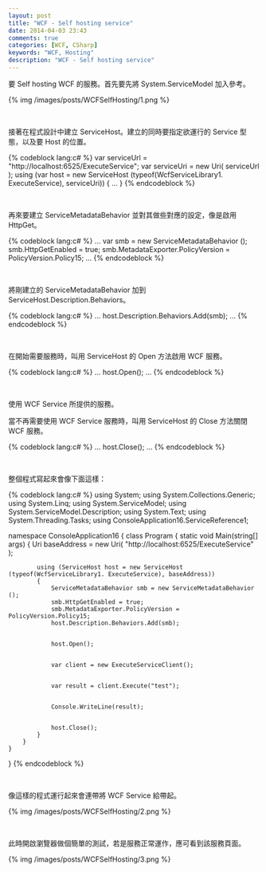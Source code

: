 ```yaml
---
layout: post
title: "WCF - Self hosting service"
date: 2014-04-03 23:43
comments: true
categories: [WCF, CSharp]
keywords: "WCF, Hosting"
description: "WCF - Self hosting service"
---
```


要 Self hosting WCF 的服務。首先要先將 System.ServiceModel 加入參考。  

<!-- More -->

{% img /images/posts/WCFSelfHosting/1.png %}

<br/>

接著在程式設計中建立 ServiceHost。建立的同時要指定欲運行的 Service 型態，以及要 Host 的位置。 

{% codeblock lang:c# %}
    var serviceUrl = "http://localhost:6525/ExecuteService";
    var serviceUri = new Uri( serviceUrl );
    using (var host = new ServiceHost (typeof(WcfServiceLibrary1. ExecuteService), serviceUri))
    {
        ...
    }
{% endcodeblock %}

<br/>

再來要建立 ServiceMetadataBehavior 並對其做些對應的設定，像是啟用 HttpGet。 

{% codeblock lang:c# %}
    ...
    var smb = new ServiceMetadataBehavior ();
    smb.HttpGetEnabled = true;
    smb.MetadataExporter.PolicyVersion = PolicyVersion.Policy15;
    ...
{% endcodeblock %}

<br/>

將剛建立的 ServiceMetadataBehavior 加到 ServiceHost.Description.Behaviors。

{% codeblock lang:c# %}
    ...
    host.Description.Behaviors.Add(smb);
    ...
{% endcodeblock %}

<br/>

在開始需要服務時，叫用 ServiceHost 的 Open 方法啟用 WCF 服務。  

{% codeblock lang:c# %}
    ...
    host.Open();
    ...
{% endcodeblock %}

<br/>

使用 WCF Service 所提供的服務。 

當不再需要使用 WCF Service 服務時，叫用 ServiceHost 的 Close 方法關閉 WCF 服務。  

{% codeblock lang:c# %}
    ...
    host.Close();
    ...
{% endcodeblock %}

<br/>

整個程式寫起來會像下面這樣： 

{% codeblock lang:c# %}
using System;
using System.Collections.Generic;
using System.Linq;
using System.ServiceModel;
using System.ServiceModel.Description;
using System.Text;
using System.Threading.Tasks;
using ConsoleApplication16.ServiceReference1;


namespace ConsoleApplication16
{
    class Program
    {
        static void Main(string[] args)
        {
            Uri baseAddress = new Uri( "http://localhost:6525/ExecuteService" );


            using (ServiceHost host = new ServiceHost (typeof(WcfServiceLibrary1. ExecuteService), baseAddress))
            {
                ServiceMetadataBehavior smb = new ServiceMetadataBehavior ();
                smb.HttpGetEnabled = true;
                smb.MetadataExporter.PolicyVersion = PolicyVersion.Policy15;
                host.Description.Behaviors.Add(smb);


                host.Open();


                var client = new ExecuteServiceClient();


                var result = client.Execute("test");


                Console.WriteLine(result);


                host.Close();
            }
        }
    }
}
{% endcodeblock %}

<br/>

像這樣的程式運行起來會連帶將 WCF Service 給帶起。

{% img /images/posts/WCFSelfHosting/2.png %}

<br/>

此時開啟瀏覽器做個簡單的測試，若是服務正常運作，應可看到該服務頁面。

{% img /images/posts/WCFSelfHosting/3.png %}
